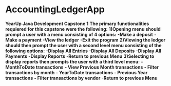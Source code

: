 # AccountingLedgerApp
**YearUp Java Development Capstone 1**
**The primary functionalities requiered for this capstone were the following:**
**1)Opening menu should prompt a user with a menu consisting of 4 options:**
**-Make a deposit**
**-Make a payment**
**-View the ledger**
**-Exit the program**
**2)Viewing the ledger should then prompt the user with a second level menu consisting of the following options:**
**-Display All Entries**
**-Display All Deposits**
**-Display All Payments**
**-Display Reports**
**-Return to previous Menu**
**3)Selecting to display reports then prompts the user with a third level menu:**
**- MonthToDate transactions**
**- View Previous Month transactions**
**- Filter transactions by month**
**- YearToDate transactions**
**- Previous Year transactions**
**- Filter transactions by vendor**
**-Return to previous Menu**
